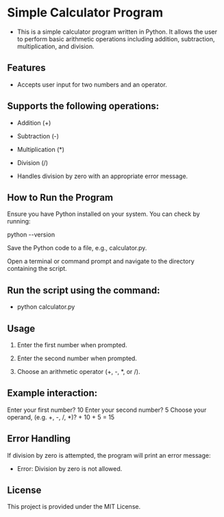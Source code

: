 # Simple Calculator Program

- This is a simple calculator program written in Python. It allows the user to perform basic arithmetic operations including addition, subtraction, multiplication, and division.

## Features

- Accepts user input for two numbers and an operator.

## Supports the following operations:

- Addition (+)

- Subtraction (-)

- Multiplication (*)

- Division (/)

- Handles division by zero with an appropriate error message.

## How to Run the Program

Ensure you have Python installed on your system. You can check by running:

python --version

Save the Python code to a file, e.g., calculator.py.

Open a terminal or command prompt and navigate to the directory containing the script.

## Run the script using the command:

- python calculator.py

## Usage

1. Enter the first number when prompted.

2. Enter the second number when prompted.

3. Choose an arithmetic operator (+, -, *, or /).

## Example interaction:

Enter your first number? 10
Enter your second number? 5
Choose your operand, (e.g. +, -, /, *)? +
10 + 5 = 15

## Error Handling

If division by zero is attempted, the program will print an error message:

- Error: Division by zero is not allowed.

## License

This project is provided under the MIT License.

